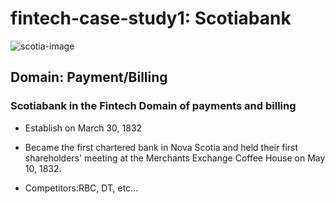 # fintech-case-study1: Scotiabank
![scotia-image](c/Users/15159/Downloads/scotiabank.jpg)
## Domain: Payment/Billing
### Scotiabank in the Fintech Domain of payments and billing
- Establish on March 30, 1832
- Became the first chartered bank in Nova Scotia and held their first shareholders' meeting at the Merchants Exchange Coffee House on May 10, 1832.

- Competitors:RBC, DT, etc...